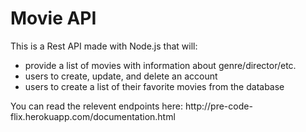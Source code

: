 <h1>Movie API</h1>
This is a Rest API made with Node.js that will:
<ul>
<li>provide a list of movies with information about genre/director/etc.</li>
<li> users to create, update, and delete an account</li>
<li> users to create a list of their favorite movies from the database</li>
</ul>
You can read the relevent endpoints here: http://pre-code-flix.herokuapp.com/documentation.html

